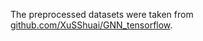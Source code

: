 The preprocessed datasets were taken from [github.com/XuSShuai/GNN_tensorflow](https://github.com/XuSShuai/GNN_tensorflow).
